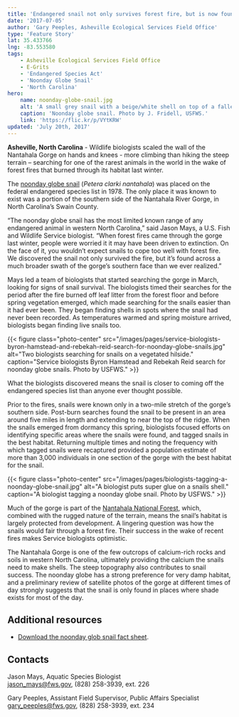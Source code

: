 ```yaml
---
title: 'Endangered snail not only survives forest fire, but is now found in places never before seen'
date: '2017-07-05'
author: 'Gary Peeples, Asheville Ecological Services Field Office'
type: 'Feature Story'
lat: 35.433766
lng: -83.553580
tags:
    - Asheville Ecological Services Field Office
    - E-Grits
    - 'Endangered Species Act'
    - 'Noonday Globe Snail'
    - 'North Carolina'
hero:
    name: noonday-globe-snail.jpg
    alt: 'A small grey snail with a beige/white shell on top of a fallen leaf.'
    caption: 'Noonday globe snail. Photo by J. Fridell, USFWS.'
    link: 'https://flic.kr/p/VYtKRW'
updated: 'July 20th, 2017'
---
```


**Asheville, North Carolina** - Wildlife biologists scaled the wall of the Nantahala Gorge on hands and knees - more climbing than hiking the steep terrain – searching for one of the rarest animals in the world in the wake of forest fires that burned through its habitat last winter.

The [noonday globe snail](https://ecos.fws.gov/ecp0/profile/speciesProfile?sId=322) (*Petera clarki nantahala*) was placed on the federal endangered species list in 1978. The only place it was known to exist was a portion of the southern side of the Nantahala River Gorge, in North Carolina’s Swain County.

“The noonday globe snail has the most limited known range of any endangered animal in western North Carolina,” said Jason Mays, a U.S. Fish and Wildlife Service biologist. “When forest fires came through the gorge last winter, people were worried it it may have been driven to extinction. On the face of it, you wouldn’t expect snails to cope too well with forest fire. We discovered the snail not only survived the fire, but it’s found across a much broader swath of the gorge’s southern face than we ever realized.”

Mays led a team of biologists that started searching the gorge in March, looking for signs of snail survival. The biologists timed their searches for the period after the fire burned off leaf litter from the forest floor and before spring vegetation emerged, which made searching for the snails easier than it had ever been. They began finding shells in spots where the snail had never been recorded. As temperatures warmed and spring moisture arrived, biologists began finding live snails too.

{{< figure class="photo-center" src="/images/pages/service-biologists-byron-hamstead-and-rebekah-reid-search-for-noonday-globe-snails.jpg" alt="Two biologists searching for snails on a vegetated hilside." caption="Service biologists Byron Hamstead and Rebekah Reid search for noonday globe snails. Photo by USFWS." >}}

What the biologists discovered means the snail is closer to coming off the endangered species list than anyone ever thought possible.

Prior to the fires, snails were known only in a two-mile stretch of the gorge’s southern side. Post-burn searches found the snail to be present in an area around five miles in length and extending to near the top of the ridge.  When the snails emerged from dormancy this spring, biologists focused efforts on identifying specific areas where the snails were found, and tagged snails in the best habitat. Returning multiple times and noting the frequency with which tagged snails were recaptured provided a population estimate of more than 3,000 individuals in one section of the gorge with the best habitat for the snail.

{{< figure class="photo-center" src="/images/pages/biologists-tagging-a-noonday-globe-snail.jpg" alt="A biologist puts super glue on a snails shell." caption="A biologist tagging a noonday globe snail. Photo by USFWS." >}}

Much of the gorge is part of the [Nantahala National Forest](https://www.fs.usda.gov/recarea/nfsnc/recarea/?recid=48634), which, combined with the rugged nature of the terrain, means the snail’s habitat is largely protected from development. A lingering question was how the snails would fair through a forest fire. Their success in the wake of recent fires makes Service biologists optimistic.

The Nantahala Gorge is one of the few outcrops of calcium-rich rocks and soils in western North Carolina, ultimately providing the calcium the snails need to make shells. The steep topography also contributes to snail success. The noonday globe has a strong preference for very damp habitat, and a preliminary review of satellite photos of the gorge at different times of day strongly suggests that the snail is only found in places where shade exists for most of the day.

## Additional resources

- [Download the noonday glob snail fact sheet](/pdf/fact-sheet/noonday-globe-snail.pdf).

## Contacts

Jason Mays, Aquatic Species Biologist  
[jason_mays@fws.gov](mailto:jason_mays@fws.gov), (828) 258-3939, ext. 226

Gary Peeples, Assistant Field Supervisor, Public Affairs Specialist  
[gary_peeples@fws.gov](mailto:gary_peeples@fws.gov), (828) 258-3939, ext. 234
